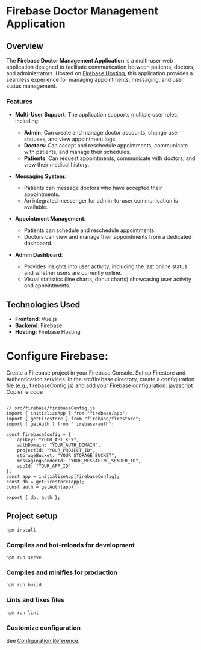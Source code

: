 # Firebase Doctor Management Application

## Overview

The **Firebase Doctor Management Application** is a multi-user web application designed to facilitate communication between patients, doctors, and administrators. Hosted on [Firebase Hosting](https://fire-doctor.web.app/), this application provides a seamless experience for managing appointments, messaging, and user status management.

### Features

- **Multi-User Support**: The application supports multiple user roles, including:
  - **Admin**: Can create and manage doctor accounts, change user statuses, and view appointment logs.
  - **Doctors**: Can accept and reschedule appointments, communicate with patients, and manage their schedules.
  - **Patients**: Can request appointments, communicate with doctors, and view their medical history.

- **Messaging System**: 
  - Patients can message doctors who have accepted their appointments.
  - An integrated messenger for admin-to-user communication is available.

- **Appointment Management**: 
  - Patients can schedule and reschedule appointments.
  - Doctors can view and manage their appointments from a dedicated dashboard.

- **Admin Dashboard**:
  - Provides insights into user activity, including the last online status and whether users are currently online.
  - Visual statistics (line charts, donut charts) showcasing user activity and appointments.

## Technologies Used

- **Frontend**: Vue.js
- **Backend**: Firebase
- **Hosting**: Firebase Hosting



# Configure Firebase:

Create a Firebase project in your Firebase Console.
Set up Firestore and Authentication services.
In the src/firebase directory, create a configuration file (e.g., firebaseConfig.js) and add your Firebase configuration:
javascript
Copier le code
```

// src/firebase/firebaseConfig.js
import { initializeApp } from "firebase/app";
import { getFirestore } from "firebase/firestore";
import { getAuth } from "firebase/auth";

const firebaseConfig = {
    apiKey: "YOUR_API_KEY",
    authDomain: "YOUR_AUTH_DOMAIN",
    projectId: "YOUR_PROJECT_ID",
    storageBucket: "YOUR_STORAGE_BUCKET",
    messagingSenderId: "YOUR_MESSAGING_SENDER_ID",
    appId: "YOUR_APP_ID"
};
const app = initializeApp(firebaseConfig);
const db = getFirestore(app);
const auth = getAuth(app);

export { db, auth };
```
## Project setup

```
npm install
```

### Compiles and hot-reloads for development
```
npm run serve
```

### Compiles and minifies for production
```
npm run build
```

### Lints and fixes files
```
npm run lint
```

### Customize configuration
See [Configuration Reference](https://cli.vuejs.org/config/).
